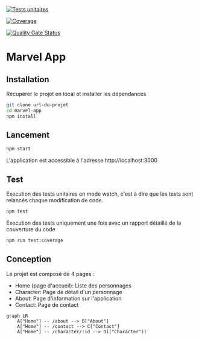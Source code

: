 [![Tests unitaires](https://github.com/Eliott7179/marvel-app/actions/workflows/unit-tests.yml/badge.svg)](https://github.com/Eliott7179/marvel-app)

[![Coverage](https://sonarcloud.io/api/project_badges/measure?project=Eliott7179_html-to-app&metric=coverage)](https://sonarcloud.io/summary/new_code?id=Eliott7179_html-to-app)

[![Quality Gate Status](https://sonarcloud.io/api/project_badges/measure?project=Eliott7179_html-to-app&metric=alert_status)](https://sonarcloud.io/summary/new_code?id=Eliott7179_html-to-app)

# Marvel App

## Installation
Récupérer le projet en local et installer les dépendances

```bash
git clone url-du-projet
cd marvel-app
npm install
```
## Lancement

```bash
npm start
```

L'application est accessible à l'adresse http://localhost:3000

## Test

Execution des tests unitaires en mode watch, c'est à dire que les tests sont relancés chaque modification de code.

```bash
npm test
```

Execution des tests uniquement une fois avec un rapport détaillé de la couverture du code

```bash
npm run test:coverage
```

## Conception

Le projet est composé de 4 pages :
- Home (page d'accueil): Liste des personnages 
- Character: Page de détail d'un personnage
- About: Page d'information sur l'application
- Contact: Page de contact

```mermaid
graph LR
    A["Home"] -- /about --> B["About"]
    A["Home"] -- /contact --> C["Contact"]
    A["Home"] -- /character/:id --> D(("Character"))
```   
